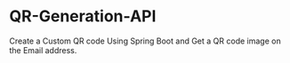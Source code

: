 # QR-Generation-API
Create a Custom QR code Using Spring Boot and Get a QR code image on the Email address.
